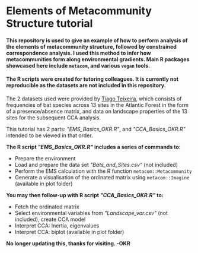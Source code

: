 
# Elements of Metacommunity Structure tutorial
#### This repository is used to give an example of how to perform analysis of the elements of metacommunity structure, followed by constrained correspondence analysis. I used this method to infer how metacommunities form along environmental gradients. Main R packages showcased here include `metacom`, and various `vegan` tools.
#### The R scripts were created for tutoring colleagues. It is currently not reproducible as the datasets are not included in this repository. 

The 2 datasets used were provided by [Tiago Teixeira](https://scholar.google.com/citations?user=Ed7bSzQAAAAJ&hl=en), which consists of frequencies of bat species across 13 sites in the Atlantic Forest in the form of a presence/absence matrix, and data on landscape properties of the 13 sites for the subsequent CCA analysis.

This tutorial has 2 parts: *"EMS_Basics_OKR.R"*, and *"CCA_Basics_OKR.R"* intended to be viewed in that order. 

__The R script *"EMS_Basics_OKR.R"* includes a series of commands to:__

* Prepare the environment
* Load and prepare the data set *"Bats_and_Sites.csv"* (not included)
* Perform the EMS calculation with the R function `metacom::Metacommunity`
* Generate a visualisation of the ordinated matrix using `metacom::Imagine` (available in plot folder)

__You may then follow-up with R script *"CCA_Basics_OKR.R"* to:__

* Fetch the ordinated matrix
* Select environmental variables from *"Landscape_var.csv"* (not included), create CCA model 
* Interpret CCA: Inertia, eigenvalues
* Interpret CCA: biplot (available in plot folder)

__No longer updating this, thanks for visiting. -OKR__
